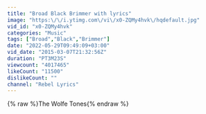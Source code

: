 ```yaml
---
title: "Broad Black Brimmer with lyrics"
image: "https:\/\/i.ytimg.com\/vi\/x0-ZQMy4hvk\/hqdefault.jpg"
vid_id: "x0-ZQMy4hvk"
categories: "Music"
tags: ["Broad","Black","Brimmer"]
date: "2022-05-29T09:49:09+03:00"
vid_date: "2015-03-07T21:32:56Z"
duration: "PT3M23S"
viewcount: "4017465"
likeCount: "11500"
dislikeCount: ""
channel: "Rebel Lyrics"
---
```

{% raw %}The Wolfe Tones{% endraw %}
